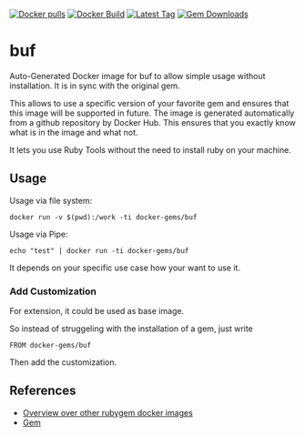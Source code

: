[![Docker pulls](https://img.shields.io/docker/pulls/rubygem/buf.svg)](https://hub.docker.com/r/rubygem/buf/)
[![Docker Build](https://img.shields.io/docker/automated/rubygem/buf.svg)](https://hub.docker.com/r/rubygem/buf/)
[![Latest Tag](https://img.shields.io/github/tag/docker-rubygem/buf.svg)](https://hub.docker.com/r/rubygem/buf/)
[![Gem Downloads](https://img.shields.io/gem/dt/buf.svg)](https://rubygems.org/gems/buf/)
# buf

Auto-Generated Docker image for buf to allow simple usage without installation.
It is in sync with the original gem.

This allows to use a specific version of your favorite gem and ensures that this image will be supported in future.
The image is generated automatically from a github repository by Docker Hub.
This ensures that you exactly know what is in the image and what not.

It lets you use Ruby Tools without the need to install ruby on your machine.

## Usage

Usage via file system:

`docker run -v $(pwd):/work -ti docker-gems/buf`

Usage via Pipe:

`echo "test" | docker run -ti docker-gems/buf`

It depends on your specific use case how your want to use it.

### Add Customization

For extension, it could be used as base image.

So instead of struggeling with the installation of a gem, just write

`FROM docker-gems/buf`

Then add the customization.

## References

 - [Overview over other rubygem docker images](https://github.com/thinkbot/docker-rubygem)
 - [Gem](https://rubygems.org/gems/buf/)
